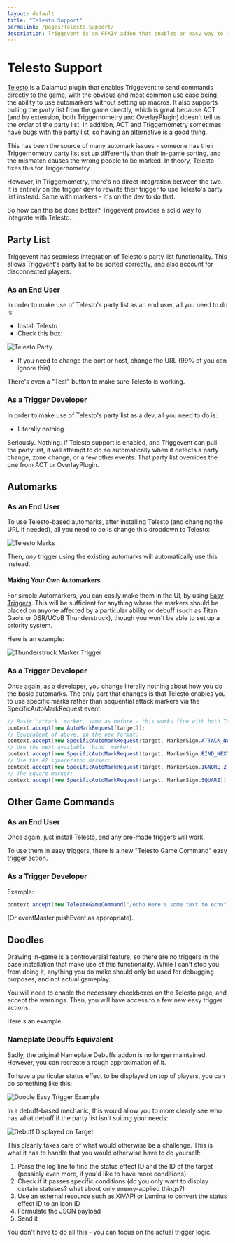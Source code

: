 ```yaml
---
layout: default
title: "Telesto Support"
permalink: /pages/Telesto-Support/
description: Triggevent is an FFXIV addon that enables an easy way to make use of the Telesto FFXIV plugin, including Automarkers.
---
```


# Telesto Support

[Telesto](https://github.com/paissaheavyindustries/Telesto) is a Dalamud plugin that enables Triggevent to send commands directly
to the game, with the obvious and most common use case being 
the ability to use automarkers without setting up macros. It also supports pulling the party list from the game directly,
which is great because ACT (and by extension, both Triggernometry and OverlayPlugin) doesn't tell us the *order* of the party list.
In addition, ACT and Triggernometry sometimes have bugs with the party list, so having an alternative is a good thing.

This has been the source of many automark issues - someone has their Triggernometry party list set up differently than their
in-game sorting, and the mismatch causes the wrong people to be marked. In theory, Telesto fixes this for Triggernometry.

However, in Triggernometry, there's no direct integration between the two. It is entirely on the trigger dev to rewrite their trigger
to use Telesto's party list instead. Same with markers - it's on the dev to do that.

So how can this be done better? Triggevent provides a solid way to integrate with Telesto. 

## Party List

Triggevent has seamless integration of Telesto's party list functionality. This allows Triggvent's party list to be sorted
correctly, and also account for disconnected players.

### As an End User

In order to make use of Telesto's party list as an end user, all you need to do is:

- Install Telesto
- Check this box:

![Telesto Party](Telesto-Party.png)

- If you need to change the port or host, change the URL (99% of you can ignore this)

There's even a "Test" button to make sure Telesto is working.

### As a Trigger Developer

In order to make use of Telesto's party list as a dev, all you need to do is:
- Literally nothing

Seriously. Nothing. If Telesto support is enabled, and Triggevent can pull the party list, it will attempt to do so automatically 
when it detects a party change, zone change, or a few other events. That party list overrides the one from ACT or OverlayPlugin. 

## Automarks

### As an End User

To use Telesto-based automarks, after installing Telesto (and changing the URL if needed), all you need to do is change this dropdown to Telesto:

![Telesto Marks](Telesto-Marks.png)

Then, *any* trigger using the existing automarks will automatically use this instead.

#### Making Your Own Automarkers

For simple Automarkers, you can easily make them in the UI, by using [Easy Triggers](tutorials/Easy-Triggers.md).
This will be sufficient for anything where the markers should be placed on anyone affected by a particular ability or debuff
(such as Titan Gaols or DSR/UCoB Thunderstruck), though you won't be able to set up a priority system. 

Here is an example:

![Thunderstruck Marker Trigger](/pages/tutorials/Thunderstruck-Mark.png)

### As a Trigger Developer

Once again, as a developer, you change literally nothing about how you do the basic automarks. The only part that changes is
that Telesto enables you to use specific marks rather than sequential attack markers via the SpecificAutoMarkRequest event:
```java
// Basic 'attack' marker, same as before - this works fine with both Telesto and Macros:
context.accept(new AutoMarkRequest(target));
// Equivalent of above, in the new format:
context.accept(new SpecificAutoMarkRequest(target, MarkerSign.ATTACK_NEXT));
// Use the next available 'bind' marker:
context.accept(new SpecificAutoMarkRequest(target, MarkerSign.BIND_NEXT));
// Use the #2 ignore/stop marker:
context.accept(new SpecificAutoMarkRequest(target, MarkerSign.IGNORE_2));
// The square marker:
context.accept(new SpecificAutoMarkRequest(target, MarkerSign.SQUARE));
```

## Other Game Commands

### As an End User

Once again, just install Telesto, and any pre-made triggers will work.

To use them in easy triggers, there is a new "Telesto Game Command" easy trigger action.

### As a Trigger Developer

Example:

```java
context.accept(new TelestoGameCommand("/echo Here's some text to echo"));
```

(Or eventMaster.pushEvent as appropriate).

## Doodles

Drawing in-game is a controversial feature, so there are no triggers in the base installation that make use of this
functionality. While I can't stop you from doing it, anything you do make should only be used for debugging purposes,
and not actual gameplay.

You will need to enable the necessary checkboxes on the Telesto page, and accept the warnings. Then, you will have
access to a few new easy trigger actions.

Here's an example.

### Nameplate Debuffs Equivalent

Sadly, the original Nameplate Debuffs addon is no longer maintained. However, you can recreate a rough approximation of it.

To have a particular status effect to be displayed on top of players, you can do something like this:

![Doodle Easy Trigger Example](Doodle-Easy-Trigger-Example.png)

In a debuff-based mechanic, this would allow you to more clearly see who has what debuff if the party list isn't
suiting your needs:

![Debuff Displayed on Target](Debuff-Displayed.png)

This cleanly takes care of what would otherwise be a challenge. This is what it has to handle that you would otherwise
have to do yourself:
1. Parse the log line to find the status effect ID and the ID of the target (possibly even more, if you'd like to have more conditions)
2. Check if it passes specific conditions (do you only want to display certain statuses? what about only enemy-applied things?)
3. Use an external resource such as XIVAPI or Lumina to convert the status effect ID to an icon ID
4. Formulate the JSON payload
5. Send it

You don't have to do all this - you can focus on the actual trigger logic.